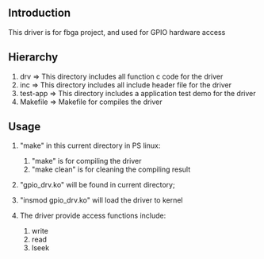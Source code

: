 ## Introduction
This driver is for fbga project, and used for GPIO hardware access

## Hierarchy
1. drv => This directory includes all function c code for the driver
2. inc => This directory includes all include header file for the driver
3. test-app => This directory includes a application test demo for the driver
4. Makefile => Makefile for compiles the driver

## Usage
 1. "make" in this current directory in PS linux:
	1. "make" is for compiling the driver
	2. "make clean" is for cleaning the compiling result
 2. "gpio_drv.ko" will be found in current directory;
 3. "insmod gpio_drv.ko" will load the driver to kernel
 
 4. The driver provide access functions include:
	1. write
	2. read
	3. lseek
